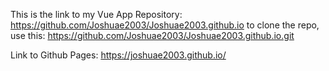 This is the link to my Vue App Repository: https://github.com/Joshuae2003/Joshuae2003.github.io
to clone the repo, use this: https://github.com/Joshuae2003/Joshuae2003.github.io.git

Link to Github Pages: https://joshuae2003.github.io/
